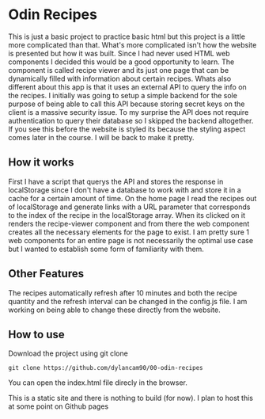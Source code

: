 # Odin Recipes

This is just a basic project to practice basic html but this project is a little more complicated than that. What's more complicated isn't how the website is presented but how it was built. Since I had never used HTML web components I decided this would be a good opportunity to learn. The component is called recipe viewer and its just one page that can be dynamically filled with information about certain recipes. Whats also different about this app is that it uses an external
API to query the info on the recipes. I initially was going to setup a simple backend for the sole purpose of being able to call this API because storing secret keys on the client is a massive security issue. To my surprise the API does not require authentication to query their database so I skipped the backend altogether. If you see this before the website is styled its because the styling aspect comes later in the course. I will be back to make it pretty.

## How it works

First I have a script that querys the API and stores the response in localStorage since I don't have a database to work with and store it in a cache for a certain amount of time. On the home page I read the recipes out of localStorage and generate links with a URL parameter that corresponds to the index of the recipe in the localStorage array. When its clicked on it renders the recipe-viewer component and from there the web component creates all the necessary elements for the page to exist. I am pretty sure 1 web components for an entire page is not necessarily the optimal use case but I wanted to establish some form of familiarity with them.

## Other Features

The recipes automatically refresh after 10 minutes and both the recipe quantity and the refresh interval can be changed in the config.js file. I am working on being able to change these directly from the website.

## How to use

Download the project using git clone

`git clone https://github.com/dylancam90/00-odin-recipes`

You can open the index.html file direcly in the browser.

This is a static site and there is nothing to build (for now). I plan to host this at some point on Github pages
